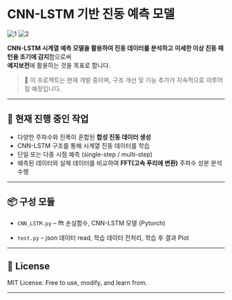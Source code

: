 # CNN-LSTM 기반 진동 예측 모델
![1](https://github.com/user-attachments/assets/dedc5694-d381-4404-91d0-8e9383612063)
![2](https://github.com/user-attachments/assets/1f7b1437-cb3b-4d55-bc12-30908cb3af24)

**CNN-LSTM 시계열 예측 모델을 활용하여 진동 데이터를 분석하고**
**미세한 이상 진동 패턴을 조기에 감지**함으로써   
**예지보전**에 활용하는 것을 목표로 합니다.

> 🔄 이 프로젝트는 현재 개발 중이며, 구조 개선 및 기능 추가가 지속적으로 이루어질 예정입니다.

---

## 🚧 현재 진행 중인 작업

- 다양한 주파수와 진폭이 혼합된 **합성 진동 데이터 생성**
- CNN-LSTM 구조를 통해 시계열 진동 데이터를 학습
- 단일 또는 다중 시점 예측 (single-step / multi-step)
- 예측된 데이터와 실제 데이터를 비교하여 **FFT(고속 푸리에 변환)** 주파수 성분 분석 수행

---

## 📦 구성 모듈

* `CNN_LSTM.py` – fft 손실함수, CNN-LSTM 모델 (Pytorch)

* `test.py` – json 데이터 read, 학습 데이터 전처리, 학습 후 결과 Plot

---
## 🔗 License

MIT License. Free to use, modify, and learn from.

---
